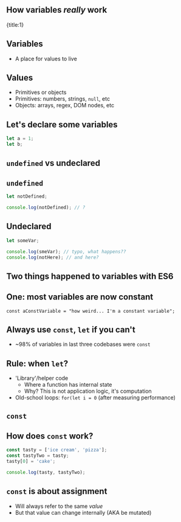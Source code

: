 ## How variables *really* work
{title:1}

## Variables

- A place for values to live

## Values

- Primitives or objects
- Primitives: numbers, strings, `null`, etc
- Objects: arrays, regex, DOM nodes, etc

## Let's declare some variables

```javascript
let a = 1;
let b;
```

## `undefined` vs undeclared

## `undefined`

```javascript
let notDefined;

console.log(notDefined); // ?
```

## Undeclared

```javascript
let someVar;

console.log(smeVar); // typo, what happens??
console.log(notHere); // and here?
```

## Two things happened to variables with ES6

## One: most variables are now constant

```
const aConstVariable = "how weird... I'm a constant variable";
```

## Always use `const`, `let` if you can't

- ~98% of variables in last three codebases were `const`

## Rule: when `let`?

- 'Library'/helper code
    - Where a function has internal state
    - Why? This is not application logic, it's computation
- Old-school loops: `for(let i = 0` (after measuring performance)

## `const`

## How does `const` work?

```javascript
const tasty = ['ice cream', 'pizza'];
const tastyTwo = tasty;
tasty[0] = 'cake';

console.log(tasty, tastyTwo);
```

## `const` is about assignment

- Will always refer to the same *value*
- But that value can change internally (AKA be mutated)

<!-- story continues: 'two' is destructuring -->
